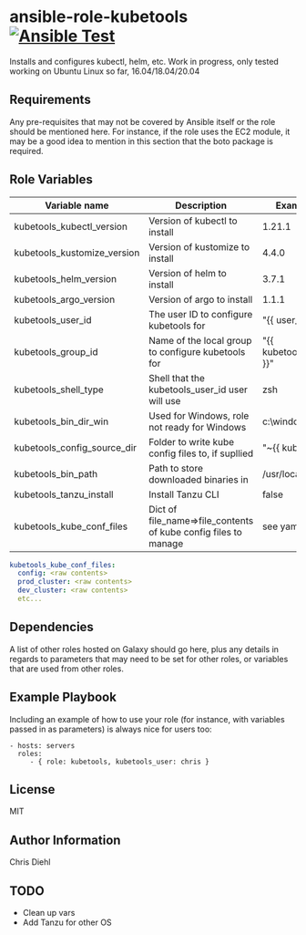 ansible-role-kubetools [![Ansible Test](https://github.com/Diehlabs/ansible-role-kubetools/actions/workflows/test.yml/badge.svg)](https://github.com/Diehlabs/ansible-role-kubetools/actions/workflows/test.yml)
=========

Installs and configures kubectl, helm, etc.
Work in progress, only tested working on Ubuntu Linux so far, 16.04/18.04/20.04

Requirements
------------

Any pre-requisites that may not be covered by Ansible itself or the role should be mentioned here. For instance, if the role uses the EC2 module, it may be a good idea to mention in this section that the boto package is required.

Role Variables
--------------

| Variable name | Description | Example value or default if optional | Required? |
|---|---|---|---|
kubetools_kubectl_version | Version of kubectl to install | 1.21.1 | YES |
kubetools_kustomize_version | Version of kustomize to install | 4.4.0 | no |
kubetools_helm_version | Version of helm to install | 3.7.1 | no |
kubetools_argo_version | Version of argo to install | 1.1.1 | no |
kubetools_user_id | The user ID to configure kubetools for | "{{ user_id }}" | YES |
kubetools_group_id | Name of the local group to configure kubetools for | "{{ kubetools_user_gid_by_os[ansible_system] }}" | no |
kubetools_shell_type | Shell that the kubetools_user_id user will use | zsh | no |
kubetools_bin_dir_win | Used for Windows, role not ready for Windows | c:\windows | maybe |
kubetools_config_source_dir | Folder to write kube config files to, if supllied | "~{{ kubetools_user_id }}/.kube" | no |
kubetools_bin_path | Path to store downloaded binaries in | /usr/local/bin/ | no |
kubetools_tanzu_install | Install Tanzu CLI | false | no |
kubetools_kube_conf_files | Dict of file_name=>file_contents of kube config files to manage | see yaml example below | no |

```yaml
kubetools_kube_conf_files:
  config: <raw contents>
  prod_cluster: <raw contents>
  dev_cluster: <raw contents>
  etc...
```

Dependencies
------------

A list of other roles hosted on Galaxy should go here, plus any details in regards to parameters that may need to be set for other roles, or variables that are used from other roles.

Example Playbook
----------------

Including an example of how to use your role (for instance, with variables passed in as parameters) is always nice for users too:

    - hosts: servers
      roles:
         - { role: kubetools, kubetools_user: chris }

License
-------

MIT

Author Information
------------------

Chris Diehl

## TODO
* Clean up vars
* Add Tanzu for other OS
